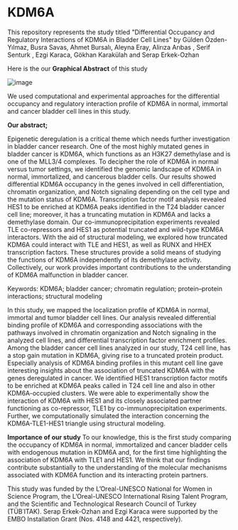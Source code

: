 # KDM6A
This repository represents the study titled "Differential Occupancy and Regulatory Interactions of KDM6A in Bladder Cell Lines"  by Gülden Özden-Yılmaz, Busra Savas, Ahmet Bursalı, Aleyna Eray, Alirıza Arıbas , Serif Senturk , Ezgi Karaca, Gökhan Karakülah and Serap Erkek-Ozhan

Here is the our **Graphical Abstract** of this study

![image](https://github.com/guldenozden/KDM6A/assets/147516133/ed73e0e3-e979-40ae-8ac1-931691824a3e)

We used computational and experimental approaches for the differential occupancy and regulatory interaction profile of KDM6A in normal, immortal and cancer bladder cell lines in this study.

**Our abstract;**

Epigenetic deregulation is a critical theme which needs further investigation in bladder cancer research. One of the most highly mutated genes in bladder cancer is KDM6A, which functions as an H3K27 demethylase and is one of the MLL3/4 complexes. 
To decipher the role of KDM6A in normal versus tumor settings, we identified the genomic landscape of KDM6A in normal, immortalized, and cancerous bladder cells. Our results showed differential KDM6A occupancy in the genes involved in cell differentiation, 
chromatin organization, and Notch signaling depending on the cell type and the mutation status of KDM6A. Transcription factor motif analysis revealed HES1 to be enriched at KDM6A peaks identified in the T24 bladder cancer cell line; moreover, it has a 
truncating mutation in KDM6A and lacks a demethylase domain. Our co-immunoprecipitation experiments revealed TLE co-repressors and HES1 as potential truncated and wild-type KDM6A interactors. With the aid of structural modeling, we explored how truncated 
KDM6A could interact with TLE and HES1, as well as RUNX and HHEX transcription factors. These structures provide a solid means of studying the functions of KDM6A independently of its demethylase activity. Collectively, our work provides important 
contributions to the understanding of KDM6A malfunction in bladder cancer.

Keywords: KDM6A; bladder cancer; chromatin regulation; protein–protein interactions; structural modeling

In this study, we mapped the localization profile of KDM6A in normal, immortal and tumor bladder cell lines. Our analysis revealed differential binding profile of KDM6A and corresponding associations with the pathways involved in chromatin organization and Notch signaling in the analyzed cell lines, and  differential transcription factor enrichment profiles.  Among the bladder cancer cell lines analyzed in our study, T24 cell line, has a stop gain mutation in KDM6A, giving rise to a truncated protein product. Especially analysis of KDM6A binding profiles in this mutant cell line gave interesting insights about the association of truncated KDM6A with the genes deregulated in cancer. We identified HES1 transcription factor motifs to be enriched at KDM6A peaks called in T24 cell line and also in other KDM6A-occupied clusters. We were able to experimentally show the interaction of KDM6A with HES1 and its closely associated partner functioning as co-repressor, TLE1 by co-immunoprecipitation experiments. Further, we computationally simulated the interaction concerning the KDM6A-TLE1-HES1 triangle using structural modeling. 

**Importance of our study**
To our knowledge, this is the first study comparing the occupancy of KDM6A in normal, immortalized and cancer bladder cells with endogenous mutation in KDM6A and, for the first time highlighting the association of KDM6A with TLE1 and HES1. We think that our findings contribute substantially to the understanding of the molecular mechanisms associated with KDM6A function and its interacting protein partners. 

This study was funded by the L’Oreal-UNESCO National for Women in Science Program, the L’Oreal-UNESCO International Rising Talent Program, and the Scientific and Technological Research Council of Turkey (TÜB˙ITAK). Serap Erkek-Ozhan and Ezgi Karaca were supported by the EMBO Installation Grant (Nos. 4148 and 4421, respectively).
